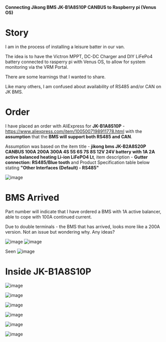 **Connecting Jikong BMS JK-B1A8S10P CANBUS to Raspberry pi (Venus OS)**

# Story
I am in the process of installing a leisure batter in our van. 

The idea is to have the Victron MPPT, DC-DC Charger and DIY LiFePo4 battery connected to rasperry pi with Venus OS, to allow for system monitoring via the VRM Portal.

There are some learnings that I wanted to share.

Like many others, I am confused about availability of RS485 and/or CAN on JK BMS. 
# Order
I have placed an order with AliExpress for **JK-B1A8S10P** - https://www.aliexpress.com/item/1005007198911778.html with the **assumption** that the **BMS will support both RS485 and CAN**.

Assumption was based on the item title - **jikong bms JK-B2A8S20P CANBUS 100A 200A 300A 4S 5S 6S 7S 8S 12V 24V battery with 1A 2A active balanced heating Li-ion LiFePO4 Lt**,
item description - **Gutter connection: RS485/Blue tooth** and Product Specification table below stating **"Other Interfaces (Default) - RS485"**

![image](https://github.com/user-attachments/assets/f2f9259b-223b-409a-9618-dacba3d65480)

# BMS Arrived
Part number will indicate that I have ordered a BMS with 1A active balancer, able to cope with 100A continued current.

Due to double terminals - the BMS that has arrived, looks more like a 200A version. Not an issue but wondering why. Any ideas?

![image](https://github.com/user-attachments/assets/ef5f336a-eea6-4152-a099-af86856c2190)
![image](https://github.com/user-attachments/assets/a8377959-53c6-4d0a-834f-c1c5c5a8d9de)

Seen
![image](https://github.com/user-attachments/assets/3ec713e4-c439-4e01-a6d0-f69224180792)


# Inside JK-B1A8S10P
![image](https://github.com/user-attachments/assets/63eb3efc-e151-4718-a47c-49acfb87fb4f)

![image](https://github.com/user-attachments/assets/790f5275-a680-4db1-bfe9-0a9939f382f8)

![image](https://github.com/user-attachments/assets/25e9f17d-9d65-4be4-a38d-ec9aba02aa55)

![image](https://github.com/user-attachments/assets/0a451bd9-3e53-4c0b-9723-36e4c286d4a9)



![image](https://github.com/user-attachments/assets/bc8afed4-5195-4f2b-ae74-c8bf95544994)

![image](https://github.com/user-attachments/assets/fef9fa8e-5efd-4e2a-94c3-8c6ea6802012)


